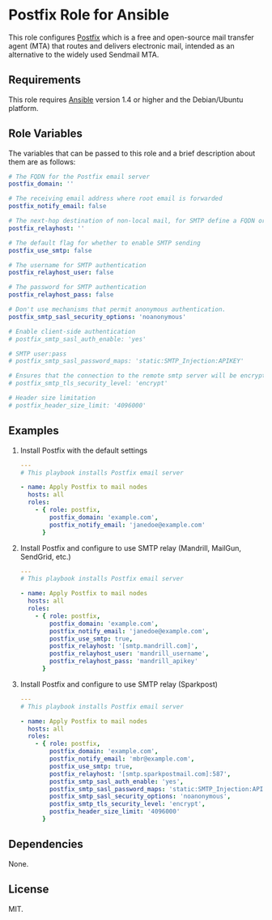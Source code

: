 # Postfix Role for Ansible

This role configures [Postfix](http://www.postfix.org/) which is a free and
open-source mail transfer agent (MTA) that routes and delivers electronic mail,
intended as an alternative to the widely used Sendmail MTA.

## Requirements

This role requires [Ansible](http://www.ansibleworks.com/) version 1.4 or higher
and the Debian/Ubuntu platform.

## Role Variables

The variables that can be passed to this role and a brief description about
them are as follows:

```yaml
# The FQDN for the Postfix email server
postfix_domain: ''

# The receiving email address where root email is forwarded
postfix_notify_email: false

# The next-hop destination of non-local mail, for SMTP define a FQDN or hostname
postfix_relayhost: ''

# The default flag for whether to enable SMTP sending
postfix_use_smtp: false

# The username for SMTP authentication
postfix_relayhost_user: false

# The password for SMTP authentication
postfix_relayhost_pass: false

# Don't use mechanisms that permit anonymous authentication.
postfix_smtp_sasl_security_options: 'noanonymous'

# Enable client-side authentication
# postfix_smtp_sasl_auth_enable: 'yes'

# SMTP user:pass
# postfix_smtp_sasl_password_maps: 'static:SMTP_Injection:APIKEY'

# Ensures that the connection to the remote smtp server will be encrypted
# postfix_smtp_tls_security_level: 'encrypt'

# Header size limitation
# postfix_header_size_limit: '4096000'
```

## Examples

1. Install Postfix with the default settings

    ```yaml
    ---
    # This playbook installs Postfix email server

    - name: Apply Postfix to mail nodes
      hosts: all
      roles:
        - { role: postfix,
            postfix_domain: 'example.com',
            postfix_notify_email: 'janedoe@example.com'
          }
    ```

2. Install Postfix and configure to use SMTP relay (Mandrill, MailGun, SendGrid, etc.)

    ```yaml
    ---
    # This playbook installs Postfix email server

    - name: Apply Postfix to mail nodes
      hosts: all
      roles:
        - { role: postfix,
            postfix_domain: 'example.com',
            postfix_notify_email: 'janedoe@example.com',
            postfix_use_smtp: true,
            postfix_relayhost: '[smtp.mandrill.com]',
            postfix_relayhost_user: 'mandrill_username',
            postfix_relayhost_pass: 'mandrill_apikey'
          }
    ```
3. Install Postfix and configure to use SMTP relay (Sparkpost)

    ```yaml
    ---
    # This playbook installs Postfix email server

    - name: Apply Postfix to mail nodes
      hosts: all
      roles:
        - { role: postfix,
            postfix_domain: 'example.com',
            postfix_notify_email: 'mbr@example.com',
            postfix_use_smtp: true,
            postfix_relayhost: '[smtp.sparkpostmail.com]:587',
            postfix_smtp_sasl_auth_enable: 'yes',
            postfix_smtp_sasl_password_maps: 'static:SMTP_Injection:APIKEY',
            postfix_smtp_sasl_security_options: 'noanonymous',
            postfix_smtp_tls_security_level: 'encrypt',
            postfix_header_size_limit: '4096000'
          }
    ```

## Dependencies

None.

## License

MIT.

